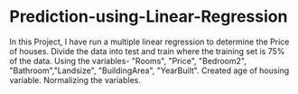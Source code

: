 # Prediction-using-Linear-Regression
In this Project, I have run a multiple linear regression to determine the Price of houses. Divide the data into test and train where the training set is 75% of the data.  Using the variables- "Rooms", "Price", "Bedroom2", "Bathroom","Landsize", "BuildingArea", "YearBuilt". Created age of housing variable.  Normalizing the variables. 
